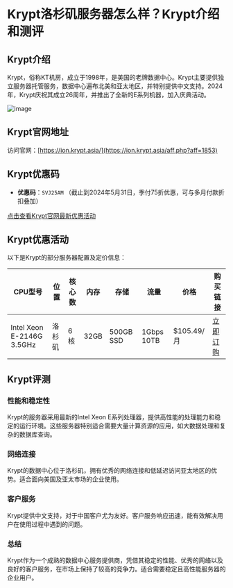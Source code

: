 # Krypt洛杉矶服务器怎么样？Krypt介绍和测评

## Krypt介绍

Krypt，俗称KT机房，成立于1998年，是美国的老牌数据中心。Krypt主要提供独立服务器托管服务，数据中心遍布北美和亚太地区，并特别提供中文支持。2024年，Krypt庆祝其成立26周年，并推出了全新的E系列机器，加入庆典活动。

![image](https://github.com/peshitlpinxi/Krypt/assets/169424259/ec2c447a-2160-45c1-8ed7-fabd960b3c6c)

## Krypt官网地址

访问官网：[https://ion.krypt.asia/](https://ion.krypt.asia/aff.php?aff=1853)

## Krypt优惠码

- **优惠码**：`SVJ25AM` （截止到2024年5月31日，季付75折优惠，可与多月付款折扣叠加）

[点击查看Krypt官网最新优惠活动](https://ion.krypt.asia/aff.php?aff=1853)

## Krypt优惠活动

以下是Krypt的部分服务器配置及定价信息：

| CPU型号                     | 位置   | 核心数 | 内存 | 存储    | 流量        | 价格     | 购买链接                                                                                                         |
|--------------------------|--------|--------|------|---------|-------------|----------|------------------------------------------------------------------------------------------------------------------|
| Intel Xeon E-2146G 3.5GHz | 洛杉矶 | 6核    | 32GB | 500GB SSD | 1Gbps 10TB  | $105.49/月 | [立即订购](https://ion.krypt.asia/aff.php?aff=1853) |

## Krypt评测

### 性能和稳定性

Krypt的服务器采用最新的Intel Xeon E系列处理器，提供高性能的处理能力和稳定的运行环境。这些服务器特别适合需要大量计算资源的应用，如大数据处理和复杂的数据库查询。

### 网络连接

Krypt的数据中心位于洛杉矶，拥有优秀的网络连接和低延迟访问亚太地区的优势。适合面向美国及亚太市场的企业使用。

### 客户服务

Krypt提供中文支持，对于中国客户尤为友好。客户服务响应迅速，能有效解决用户在使用过程中遇到的问题。

### 总结

Krypt作为一个成熟的数据中心服务提供商，凭借其稳定的性能、优秀的网络以及良好的客户服务，在市场上保持了较高的竞争力。适合需要稳定且高性能服务器的企业用户。
